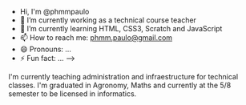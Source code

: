 -  Hi, I'm @phmmpaulo
- 🔭 I’m currently working as a technical course teacher
- 🌱 I’m currently learning HTML, CSS3, Scratch and JavaScript
- 📫 How to reach me: phmm.paulo@gmail.com
- 😄 Pronouns: ...
- ⚡ Fun fact: ...
-->

I'm currently teaching administration and infraestructure for technical classes.
I'm graduated in Agronomy, Maths and currently at the 5/8 semester to be licensed in informatics.
